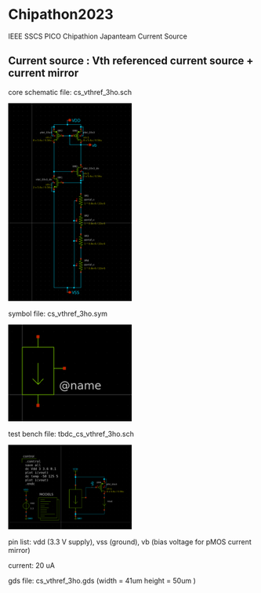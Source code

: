 # Chipathon2023
IEEE SSCS PICO Chipathion Japanteam  Current Source

## Current source : Vth referenced current source + current mirror
core schematic file: cs_vthref_3ho.sch

<img alt="cs_vthref_3ho.sch" src="https://github.com/keropiyo/Chipathon2023/blob/main/cs_vthref_3ho_sch.png" width="50%">

symbol file: cs_vthref_3ho.sym

<img alt="cs_vthref_3ho.sym" src="https://github.com/keropiyo/Chipathon2023/blob/main/cs_vthref_3ho_sym.png" width="50%">

test bench file: tbdc_cs_vthref_3ho.sch

<img alt="tbdc_cs_vthref_3ho.sch" src="https://github.com/keropiyo/Chipathon2023/blob/main/tbdc_cv_vthref_3ho.png" width="50%">

pin list: vdd (3.3 V supply), vss (ground), vb (bias voltage for pMOS current mirror)

current: 20 uA

gds file: cs_vthref_3ho.gds  (width = 41um height = 50um )


